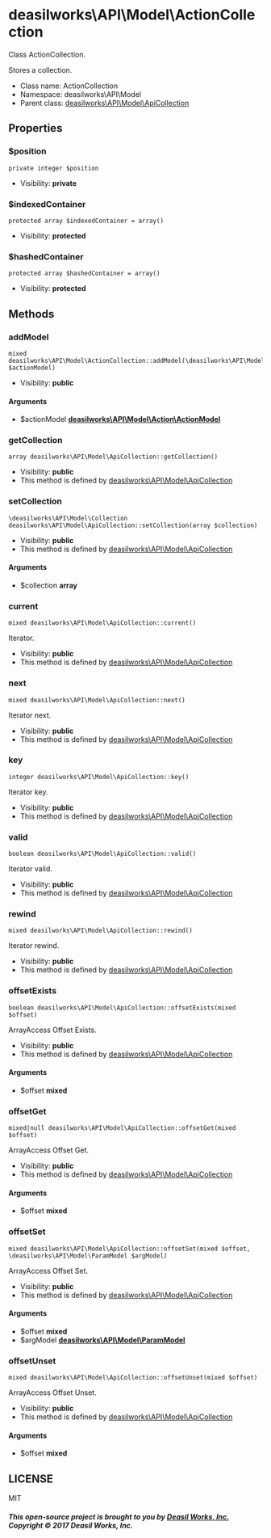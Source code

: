deasilworks\API\Model\ActionCollection
===============

Class ActionCollection.

Stores a collection.


* Class name: ActionCollection
* Namespace: deasilworks\API\Model
* Parent class: [deasilworks\API\Model\ApiCollection](deasilworks-API-Model-ApiCollection.md)





Properties
----------


### $position

    private integer $position





* Visibility: **private**


### $indexedContainer

    protected array $indexedContainer = array()





* Visibility: **protected**


### $hashedContainer

    protected array $hashedContainer = array()





* Visibility: **protected**


Methods
-------


### addModel

    mixed deasilworks\API\Model\ActionCollection::addModel(\deasilworks\API\Model\Action\ActionModel $actionModel)





* Visibility: **public**


#### Arguments
* $actionModel **[deasilworks\API\Model\Action\ActionModel](deasilworks-API-Model-Action-ActionModel.md)**



### getCollection

    array deasilworks\API\Model\ApiCollection::getCollection()





* Visibility: **public**
* This method is defined by [deasilworks\API\Model\ApiCollection](deasilworks-API-Model-ApiCollection.md)




### setCollection

    \deasilworks\API\Model\Collection deasilworks\API\Model\ApiCollection::setCollection(array $collection)





* Visibility: **public**
* This method is defined by [deasilworks\API\Model\ApiCollection](deasilworks-API-Model-ApiCollection.md)


#### Arguments
* $collection **array**



### current

    mixed deasilworks\API\Model\ApiCollection::current()

Iterator.



* Visibility: **public**
* This method is defined by [deasilworks\API\Model\ApiCollection](deasilworks-API-Model-ApiCollection.md)




### next

    mixed deasilworks\API\Model\ApiCollection::next()

Iterator next.



* Visibility: **public**
* This method is defined by [deasilworks\API\Model\ApiCollection](deasilworks-API-Model-ApiCollection.md)




### key

    integer deasilworks\API\Model\ApiCollection::key()

Iterator key.



* Visibility: **public**
* This method is defined by [deasilworks\API\Model\ApiCollection](deasilworks-API-Model-ApiCollection.md)




### valid

    boolean deasilworks\API\Model\ApiCollection::valid()

Iterator valid.



* Visibility: **public**
* This method is defined by [deasilworks\API\Model\ApiCollection](deasilworks-API-Model-ApiCollection.md)




### rewind

    mixed deasilworks\API\Model\ApiCollection::rewind()

Iterator rewind.



* Visibility: **public**
* This method is defined by [deasilworks\API\Model\ApiCollection](deasilworks-API-Model-ApiCollection.md)




### offsetExists

    boolean deasilworks\API\Model\ApiCollection::offsetExists(mixed $offset)

ArrayAccess Offset Exists.



* Visibility: **public**
* This method is defined by [deasilworks\API\Model\ApiCollection](deasilworks-API-Model-ApiCollection.md)


#### Arguments
* $offset **mixed**



### offsetGet

    mixed|null deasilworks\API\Model\ApiCollection::offsetGet(mixed $offset)

ArrayAccess Offset Get.



* Visibility: **public**
* This method is defined by [deasilworks\API\Model\ApiCollection](deasilworks-API-Model-ApiCollection.md)


#### Arguments
* $offset **mixed**



### offsetSet

    mixed deasilworks\API\Model\ApiCollection::offsetSet(mixed $offset, \deasilworks\API\Model\ParamModel $argModel)

ArrayAccess Offset Set.



* Visibility: **public**
* This method is defined by [deasilworks\API\Model\ApiCollection](deasilworks-API-Model-ApiCollection.md)


#### Arguments
* $offset **mixed**
* $argModel **[deasilworks\API\Model\ParamModel](deasilworks-API-Model-ParamModel.md)**



### offsetUnset

    mixed deasilworks\API\Model\ApiCollection::offsetUnset(mixed $offset)

ArrayAccess Offset Unset.



* Visibility: **public**
* This method is defined by [deasilworks\API\Model\ApiCollection](deasilworks-API-Model-ApiCollection.md)


#### Arguments
* $offset **mixed**



## LICENSE

MIT

##### This open-source project is brought to you by [Deasil Works, Inc.](http://deasil.works/) Copyright &copy; 2017 Deasil Works, Inc.